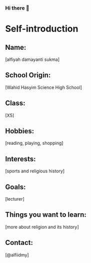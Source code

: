 ### Hi there 👋

# Self-introduction

## Name:
[alfiyah damayanti sukma]

## School Origin:
[Wahid Hasyim Science High School]

## Class:
[X5]

## Hobbies:
[reading, playing, shopping]

## Interests:
[sports and religious history]

## Goals:
[lecturer]

## Things you want to learn:
[more about religion and its history]

## Contact:
[@alfiidmy]

